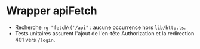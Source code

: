 # Wrapper apiFetch

- Recherche `rg "fetch\('/api"` : aucune occurrence hors `lib/http.ts`.
- Tests unitaires assurent l'ajout de l'en-tête Authorization et la redirection 401 vers `/login`.
